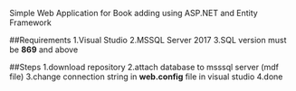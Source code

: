 Simple Web Application for Book adding using ASP.NET and Entity Framework

##Requirements
1.Visual Studio
2.MSSQL Server 2017
3.SQL version must be **869** and above

##Steps
1.download repository
2.attach database to msssql server (mdf file)
3.change connection string in **web.config** file in visual studio
4.done
